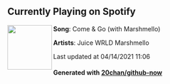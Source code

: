 ## Currently Playing on Spotify

[<img align="left" width="100" src="https://i.scdn.co/image/ab67616d00001e023e0698e4ae5ffb82a005aeeb">](https://open.spotify.com/album/6n9DKpOxwifT5hOXtgLZSL)

**Song**: Come & Go (with Marshmello)

**Artists**: Juice WRLD Marshmello

Last updated at 04/14/2021 11:06

#### Generated with [20chan/github-now](https://github.com/20chan/github-now)